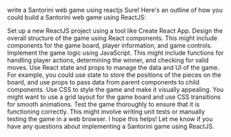 write a Santorini web game using reactjs
Sure! Here's an outline of how you could build a Santorini web game using ReactJS:

Set up a new ReactJS project using a tool like Create React App.
Design the overall structure of the game using React components. This might include components for the game board, player information, and game controls.
Implement the game logic using JavaScript. This might include functions for handling player actions, determining the winner, and checking for valid moves.
Use React state and props to manage the data and UI of the game. For example, you could use state to store the positions of the pieces on the board, and use props to pass data from parent components to child components.
Use CSS to style the game and make it visually appealing. You might want to use a grid layout for the game board and use CSS transitions for smooth animations.
Test the game thoroughly to ensure that it is functioning correctly. This might involve writing unit tests or manually testing the game in a web browser.
I hope this helps! Let me know if you have any questions about implementing a Santorini game using ReactJS.
